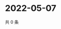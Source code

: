 # 2022-05-07

共 0 条

<!-- BEGIN WEIBO -->
<!-- 最后更新时间 Sat May 07 2022 14:19:58 GMT+0800 (China Standard Time) -->

<!-- END WEIBO -->
